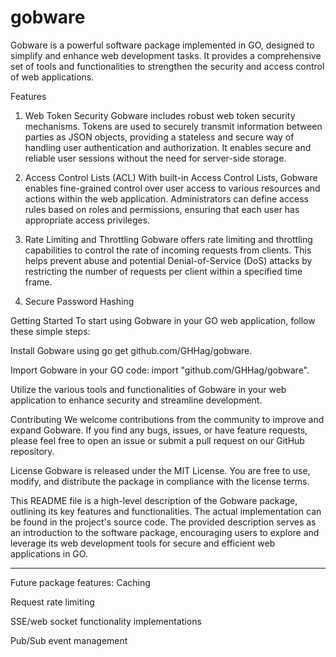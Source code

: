 # gobware

Gobware is a powerful software package implemented in GO, designed to simplify and enhance web development tasks. It provides a comprehensive set of tools and functionalities to strengthen the security and access control of web applications.

Features
1. Web Token Security
Gobware includes robust web token security mechanisms. Tokens are used to securely transmit information between parties as JSON objects, providing a stateless and secure way of handling user authentication and authorization. It enables secure and reliable user sessions without the need for server-side storage.

2. Access Control Lists (ACL)
With built-in Access Control Lists, Gobware enables fine-grained control over user access to various resources and actions within the web application. Administrators can define access rules based on roles and permissions, ensuring that each user has appropriate access privileges.

3. Rate Limiting and Throttling
Gobware offers rate limiting and throttling capabilities to control the rate of incoming requests from clients. This helps prevent abuse and potential Denial-of-Service (DoS) attacks by restricting the number of requests per client within a specified time frame.

4. Secure Password Hashing

Getting Started
To start using Gobware in your GO web application, follow these simple steps:

Install Gobware using go get github.com/GHHag/gobware.

Import Gobware in your GO code: import "github.com/GHHag/gobware".

Utilize the various tools and functionalities of Gobware in your web application to enhance security and streamline development.

Contributing
We welcome contributions from the community to improve and expand Gobware. If you find any bugs, issues, or have feature requests, please feel free to open an issue or submit a pull request on our GitHub repository.

License
Gobware is released under the MIT License. You are free to use, modify, and distribute the package in compliance with the license terms.

This README file is a high-level description of the Gobware package, outlining its key features and functionalities. The actual implementation can be found in the project's source code. The provided description serves as an introduction to the software package, encouraging users to explore and leverage its web development tools for secure and efficient web applications in GO.

---

Future package features:
Caching

Request rate limiting

SSE/web socket functionality implementations

Pub/Sub event management